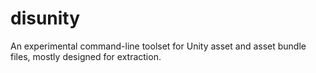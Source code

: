 # disunity
An experimental command-line toolset for Unity asset and asset bundle files, mostly designed for extraction.
